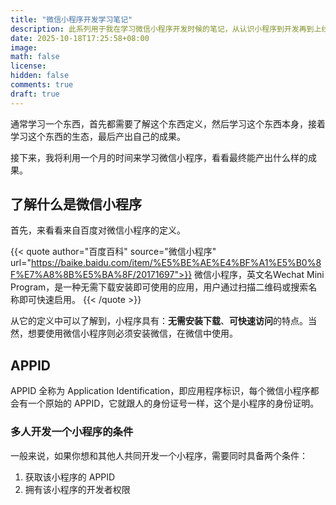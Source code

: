 ```yaml
---
title: "微信小程序开发学习笔记"
description: 此系列用于我在学习微信小程序开发时候的笔记，从认识小程序到开发再到上线一系列流程。
date: 2025-10-18T17:25:58+08:00
image: 
math: false
license: 
hidden: false
comments: true
draft: true
---
```


通常学习一个东西，首先都需要了解这个东西定义，然后学习这个东西本身，接着学习这个东西的生态，最后产出自己的成果。

接下来，我将利用一个月的时间来学习微信小程序，看看最终能产出什么样的成果。

## 了解什么是微信小程序

首先，来看看来自百度对微信小程序的定义。

{{< quote author="百度百科" source="微信小程序" url="https://baike.baidu.com/item/%E5%BE%AE%E4%BF%A1%E5%B0%8F%E7%A8%8B%E5%BA%8F/20171697">}}
微信小程序，英文名Wechat Mini Program，是一种无需下载安装即可使用的应用，用户通过扫描二维码或搜索名称即可快速启用。
{{< /quote >}}

从它的定义中可以了解到，小程序具有：**无需安装下载**、**可快速访问**的特点。当然，想要使用微信小程序则必须安装微信，在微信中使用。

## APPID

APPID 全称为 Application Identification，即应用程序标识，每个微信小程序都会有一个原始的 APPID，它就跟人的身份证号一样，这个是小程序的身份证明。

### 多人开发一个小程序的条件

一般来说，如果你想和其他人共同开发一个小程序，需要同时具备两个条件：

1. 获取该小程序的 APPID
2. 拥有该小程序的开发者权限

